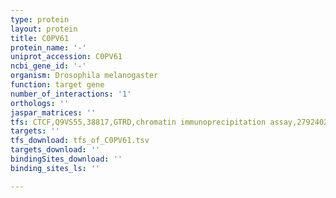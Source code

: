 ```yaml
---
type: protein
layout: protein
title: C0PV61
protein_name: '-'
uniprot_accession: C0PV61
ncbi_gene_id: '-'
organism: Drosophila melanogaster
function: target gene
number_of_interactions: '1'
orthologs: ''
jaspar_matrices: ''
tfs: CTCF,Q9VS55,38817,GTRD,chromatin immunoprecipitation assay,27924024%5Buid%5D,No
targets: ''
tfs_download: tfs_of_C0PV61.tsv
targets_download: ''
bindingSites_download: ''
binding_sites_ls: ''

---
```

